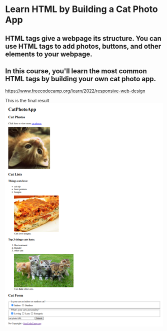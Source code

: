 # Learn HTML by Building a Cat Photo App

## HTML tags give a webpage its structure. You can use HTML tags to add photos, buttons, and other elements to your webpage.

## In this course, you'll learn the most common HTML tags by building your own cat photo app.
https://www.freecodecamp.org/learn/2022/responsive-web-design

This is the final result<br>
<img src="/01. Learn HTML by Building a Cat Photo App/Final result..PNG">
